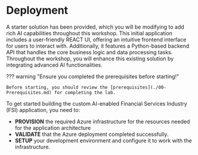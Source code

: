 # Deployment

A starter solution has been provided, which you will be modifying to add rich AI capabilities throughout this workshop. This initial application includes a user-friendly REACT UI, offering an intuitive frontend interface for users to interact with. Additionally, it features a Python-based backend API that handles the core business logic and data processing tasks. Throughout the workshop, you will enhance this existing solution by integrating advanced AI functionalities. 

??? warning "Ensure you completed the prerequisites before starting!"

    Before starting, you should review the [prerequisites](./00-Prerequisites.md) for completing the lab.

To get started building the custom AI-enabled Financial Services Industry (FSI) application, you need to:

- **PROVISION** the required Azure infrastructure for the resources needed for the application architecture
- **VALIDATE** that the Azure deployment completed successfully.
- **SETUP** your development environment and configure it to work with the infrastructure.